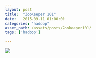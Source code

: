 ```yaml
---
layout: post
title:  "ZooKeeper 101"
date:   2015-09-11 01:00:00
categories: "hadoop"
asset_path: /assets/posts/Zookeeper101/
tags: ['hadoop']

---
```


<div>
    <img src="{{ page.asset_path }}lan.jpg" class="img-responsive img-rounded img-fluid">
</div>

